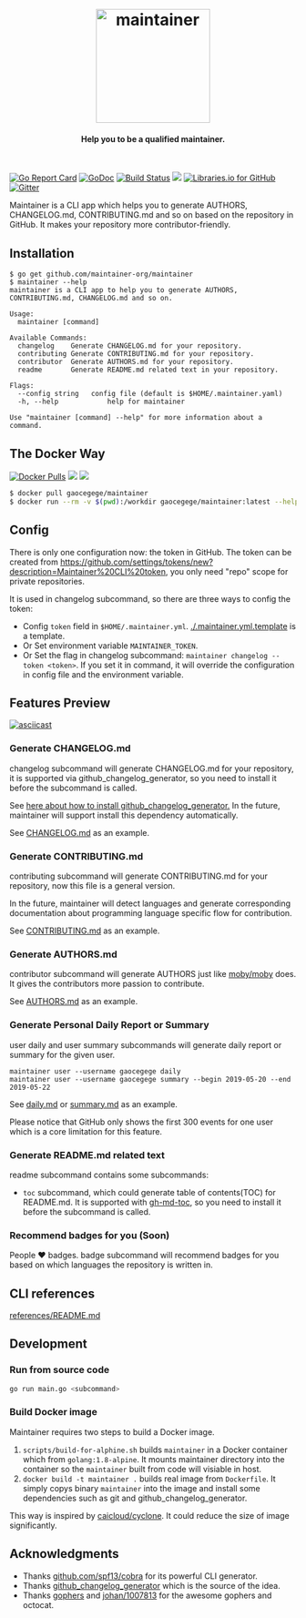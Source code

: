 <h1 align="center">
        <br>
        <img width="200" src="docs/img/logo.png" alt="maintainer">
        <br>
        <h4 align="center">Help you to be a qualified maintainer.</h4>
        <br>
</h1>


[![Go Report Card](https://goreportcard.com/badge/github.com/maintainer-org/maintainer)](https://goreportcard.com/report/github.com/maintainer-org/maintainer)
[![GoDoc](https://img.shields.io/badge/godoc-reference-blue.svg)](https://godoc.org/github.com/maintainer-org/maintainer)
[![Build Status](https://travis-ci.org/gaocegege/maintainer.svg?branch=master)](https://travis-ci.org/gaocegege/maintainer)
[![](https://img.shields.io/badge/docker-supported-blue.svg)](https://hub.docker.com/r/gaocegege/maintainer/)
[![Libraries.io for GitHub](https://img.shields.io/librariesio/github/gaocegege/maintainer.svg)](https://libraries.io/github/gaocegege/maintainer)
[![Gitter](https://badges.gitter.im/gaocegege/maintainer.svg)](https://gitter.im/gaocegege/maintainer?utm_source=badge&utm_medium=badge&utm_campaign=pr-badge)

Maintainer is a CLI app which helps you to generate AUTHORS, CHANGELOG.md, CONTRIBUTING.md and so on based on the repository in GitHub. It makes your repository more contributor-friendly.

## Installation

```text
$ go get github.com/maintainer-org/maintainer
$ maintainer --help
maintainer is a CLI app to help you to generate AUTHORS, CONTRIBUTING.md, CHANGELOG.md and so on.

Usage:
  maintainer [command]

Available Commands:
  changelog    Generate CHANGELOG.md for your repository.
  contributing Generate CONTRIBUTING.md for your repository.
  contributor  Generate AUTHORS.md for your repository.
  readme       Generate README.md related text in your repository.

Flags:
  --config string   config file (default is $HOME/.maintainer.yaml)
  -h, --help            help for maintainer

Use "maintainer [command] --help" for more information about a command.
```

## The Docker Way

[![Docker Pulls](https://img.shields.io/docker/pulls/gaocegege/maintainer.svg)](https://hub.docker.com/r/gaocegege/maintainer/)
[![](https://images.microbadger.com/badges/image/gaocegege/maintainer.svg)](https://microbadger.com/images/gaocegege/maintainer "Get your own image badge on microbadger.com")
[![](https://images.microbadger.com/badges/version/gaocegege/maintainer.svg)](https://microbadger.com/images/gaocegege/maintainer "Get your own version badge on microbadger.com")

```bash
$ docker pull gaocegege/maintainer
$ docker run --rm -v $(pwd):/workdir gaocegege/maintainer:latest --help
```

## Config

There is only one configuration now: the token in GitHub. The token can be created from https://github.com/settings/tokens/new?description=Maintainer%20CLI%20token, you only need "repo" scope for private repositories.

It is used in changelog subcommand, so there are three ways to config the token:

* Config `token` field in `$HOME/.maintainer.yml`. [./.maintainer.yml.template](./.maintainer.yml.template) is a template.
* Or Set environment variable `MAINTAINER_TOKEN`.
* Or Set the flag in changelog subcommand: `maintainer changelog --token <token>`. If you set it in command, it will override the configuration in config file and the environment variable.

## Features Preview

[![asciicast](https://asciinema.org/a/117832.png)](https://asciinema.org/a/117832)

### Generate CHANGELOG.md

changelog subcommand will generate CHANGELOG.md for your repository, it is supported
via github_changelog_generator, so you need to install it before the subcommand is called.

See [here about how to install github_changelog_generator.](https://github.com/skywinder/github-changelog-generator#installation) In the future, maintainer will support install this dependency automatically.

See [CHANGELOG.md](./CHANGELOG.md) as an example.

### Generate CONTRIBUTING.md

contributing subcommand will generate CONTRIBUTING.md for your repository, now this file is a general version.

In the future, maintainer will detect languages and generate corresponding documentation about programming language specific flow for contribution.

See [CONTRIBUTING.md](./CONTRIBUTING.md) as an example.

### Generate AUTHORS.md

contributor subcommand will generate AUTHORS just like [moby/moby](https://github.com/moby/moby/blob/master/AUTHORS) does. It gives the contributors more passion to contribute.

See [AUTHORS.md](./AUTHORS.md) as an example.

### Generate Personal Daily Report or Summary

user daily and user summary subcommands will generate daily report or summary for the given user.

```
maintainer user --username gaocegege daily
maintainer user --username gaocegege summary --begin 2019-05-20 --end 2019-05-22
```

See [daily.md](./daily.md) or [summary.md](./summary.md) as an example.

Please notice that GitHub only shows the first 300 events for one user which is a core limitation for this feature.

### Generate README.md related text

readme subcommand contains some subcommands:

* `toc` subcommand, which could generate table of contents(TOC) for README.md. It is supported with [gh-md-toc](https://github.com/ekalinin/github-markdown-toc), so you need to install it before the subcommand is called.

### Recommend badges for you (Soon)

People :heart: badges. badge subcommand will recommend badges for you based on which languages the repository is written in.

## CLI references

[references/README.md](./references/README.md)

## Development

### Run from source code

```bash
go run main.go <subcommand>
```

### Build Docker image

Maintainer requires two steps to build a Docker image.

1. `scripts/build-for-alphine.sh` builds `maintainer` in a Docker container which from `golang:1.8-alpine`. It mounts maintainer directory into the container so the `maintainer` built from code will visiable in host.
1. `docker build -t maintainer .` builds real image from `Dockerfile`. It simply copys binary `maintainer` into the image and install some dependencies such as git and github_changelog_generator.

This way is inspired by [caicloud/cyclone](https://github.com/caicloud/cyclone). It could reduce the size of image significantly.

## Acknowledgments

* Thanks [github.com/spf13/cobra](https://github.com/spf13/cobra) for its powerful CLI generator.
* Thanks [github_changelog_generator](https://github.com/skywinder/github-changelog-generator) which is the source of the idea.
* Thanks [gophers](https://github.com/egonelbre/gophers) and [johan/1007813](https://gist.github.com/johan/1007813) for the awesome gophers and octocat.
